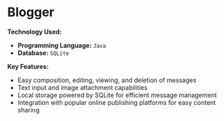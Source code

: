 # Blogger

**Technology Used:**
- **Programming Language:** ```Java```
- **Database:** ```SQLite```

**Key Features:**
- Easy composition, editing, viewing, and deletion of messages
- Text input and image attachment capabilities
- Local storage powered by SQLite for efficient message management
- Integration with popular online publishing platforms for easy content sharing


